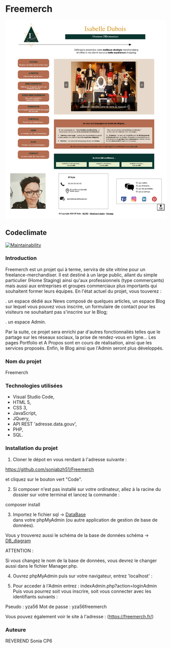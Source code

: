 # Freemerch

![Screenshot website](./.github/image/screenshotFreemerch.png)

## Codeclimate

[![Maintainability](https://api.codeclimate.com/v1/badges/e2028f61a225ec867f94/maintainability)](https://codeclimate.com/github/soniabzh51/Freemerch/maintainability)


### Introduction


Freemerch est un projet qui à terme, servira de site vitrine pour un freelance-merchandiser.
Il est destiné à un large public, allant du simple particulier (Home Staging) ainsi qu'aux professionnels (type commerçants) mais aussi aux entreprises et groupes commerciaux plus importants qui souhaitent former leurs équipes.
En l'état actuel du projet, vous touverez :

 . un espace dédié aux News composé de quelques articles, un espace Blog sur lequel vous pouvez vous inscrire, un formulaire de contact pour les visiteurs ne souhaitant pas s'inscrire sur le Blog;

 . un espace Admin.

 Par la suite, ce projet sera enrichi par d'autres fonctionnaliés telles que le partage sur les réseaux sociaux, la prise de rendez-vous en ligne...
 Les pages Portfolio et A Propos sont en cours de réalisation, ainsi que les services proposés.
 Enfin, le Blog ainsi que l'Admin seront plus développés. 

 ### Nom du projet

 Freemerch

 ### Technologies utilisées

 * Visual Studio Code,
 * HTML 5,
 * CSS 3,
 * JavaScript,
 * JQuery,
 * API REST 'adresse.data.gouv',
 * PHP,
 * SQL.

 ### Installation du projet

 1. Cloner le dépot en vous rendant à l'adresse suivante : 

  https://github.com/soniabzh51/Freemerch 

  et cliquez sur le bouton vert "Code".

2. Si composer n'est pas installé sur votre ordinateur, allez à la racine du dossier sur votre terminal et lancez la commande :

composer install

3. Importez le fichier   sql -> [DataBase](app/public/sql/Freemerch.sql)     
dans votre phpMyAdmin (ou autre application de gestion de base de données).

Vous y trouverez aussi le schéma de la base de données   schéma -> [DB_diagram](app/public/sql/DB_diagram.png)  

ATTENTION :

Si vous changez le nom de la base de données, vous devrez le changer aussi dans le fichier Manager.php.

4. Ouvrez phpMyAdmin puis sur votre navigateur, entrez 'localhost' :

5. Pour acceder à l'Admin entrez : indexAdmin.php?action=loginAdmin
Puis vous pourrez soit vous inscrire,
soit vous connecter avec les identifiants suivants :

Pseudo : yza56
Mot de passe : yza56freemerch

Vous pouvez également voir le site à l'adresse : (https://freemerch.fr/)           

### Auteure 

REVEREND Sonia CP6




 


